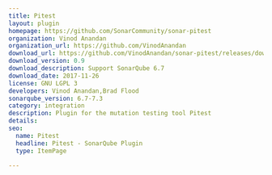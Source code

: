 ```yaml
---
title: Pitest
layout: plugin
homepage: https://github.com/SonarCommunity/sonar-pitest
organization: Vinod Anandan
organization_url: https://github.com/VinodAnandan
download_url: https://github.com/VinodAnandan/sonar-pitest/releases/download/v0.9/sonar-pitest-plugin-0.9.jar
download_version: 0.9
download_description: Support SonarQube 6.7
download_date: 2017-11-26
license: GNU LGPL 3
developers: Vinod Anandan,Brad Flood
sonarqube_version: 6.7-7.3
category: integration
description: Plugin for the mutation testing tool Pitest
details: 
seo: 
  name: Pitest
  headline: Pitest - SonarQube Plugin
  type: ItemPage

---
```

